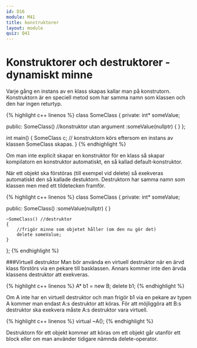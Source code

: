 ```yaml
---
id: D16
module: M41
title: konstruktorer
layout: module
quiz: Q41
---
```


# Konstruktorer och destruktorer - dynamiskt minne

Varje gång en instans av en klass skapas kallar man på konstrutorn.
Konstruktorn är en speciell metod som har samma namn som klassen och den har ingen returtyp.

{% highlight c++ linenos %}
class SomeClass
{
private:
	int* someValue;
	
public:
	SomeClass() //konstruktor utan argument
	:someValue(nullptr)
	{
	}
};
	
int main()
{
	SomeClass c; // konstruktorn körs eftersom en instans av klassen SomeClass skapas.
}
{% endhighlight %}

Om man inte explicit skapar en konstruktor för en klass så skapar kompilatorn en konstruktor automatiskt, en så kallad default-konstruktor.

När ett objekt ska förstöras (till exempel vid delete) så exekveras automatiskt den så kallade destuktorn.
Destruktorn har samma namn som klassen men med ett tildetecken framför.

{% highlight c++ linenos %}
class SomeClass
{
private:
	int* someValue;
	
public:
	SomeClass()
	:someValue(nullptr)
	{
	}
		
	~SomeClass() //destruktor
	{
		//frigör minne som objetet håller (om den nu gör det)
		delete someValue;
	}
};
{% endhighlight %}

###Virtuell destruktor
Man bör använda en virtuell destruktor när en ärvd klass förstörs via en pekare till basklassen.
Annars kommer inte den ärvda klassens destruktor att exekveras.

{% highlight c++ linenos %}
A* b1 = new B;
delete b1;
{% endhighlight %}
	
Om A inte har en virtuell destruktor och man frigör b1 via en pekare av typen A kommer man endast A:s destruktor att köras.
För att möjliggöra att B:s destruktor ska exekvera måste A:s destruktor vara virtuell.

{% highlight c++ linenos %}
virtual ~A();
{% endhighlight %}
	

Destruktorn för ett objekt kommer att köras om ett objekt går utanför ett block eller om man använder tidigare nämnda delete-operator.